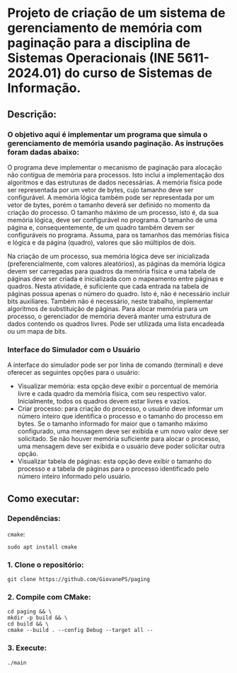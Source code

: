 # Projeto de criação de um sistema de gerenciamento de memória com paginação para a disciplina de Sistemas Operacionais (INE 5611-2024.01) do curso de Sistemas de Informação.

## Descrição:
### O objetivo aqui é implementar um programa que simula o gerenciamento de memória usando paginação. As instruções foram dadas abaixo:

O programa deve implementar o mecanismo de paginação para alocação não contígua de memória para processos. Isto inclui a implementação dos algoritmos e das estruturas de dados necessárias. A memória física pode ser representada por um vetor de bytes, cujo tamanho deve ser configurável. A memória lógica também pode ser representada por um vetor de bytes, porém o tamanho deverá ser definido no momento da criação do processo. O tamanho máximo de um processo, isto é, da sua memória lógica, deve ser configurável no programa. O tamanho de uma página e, consequentemente, de um quadro também devem ser configuráveis no programa. Assuma, para os tamanhos das memórias física e lógica e da página (quadro), valores que são múltiplos de dois.

Na criação de um processo, sua memória lógica deve ser inicializada (preferencialmente, com valores aleatórios), as páginas da memória lógica devem ser carregadas para quadros da memória física e uma tabela de páginas deve ser criada e inicializada com o mapeamento entre páginas e quadros. Nesta atividade, é suficiente que cada entrada na tabela de páginas possua apenas o número do quadro. Isto é, não é necessário incluir bits auxiliares. Também não é necessário, neste trabalho, implementar algoritmos de substituição de páginas. Para alocar memória para um processo, o gerenciador de memória deverá manter uma estrutura de dados contendo os quadros livres. Pode ser utilizada uma lista encadeada ou um mapa de bits.

### Interface do Simulador com o Usuário
A interface do simulador pode ser por linha de comando (terminal) e deve oferecer as seguintes opções para o usuário:
* Visualizar memória: esta opção deve exibir o porcentual de memória livre e cada quadro da memória física, com seu respectivo valor. Inicialmente, todos os quadros devem estar livres e vazios.
* Criar processo: para criação do processo, o usuário deve informar um número inteiro que identifica o processo e o tamanho do processo em bytes. Se o tamanho informado for maior que o tamanho máximo configurado, uma mensagem deve ser exibida e um novo valor deve ser solicitado. Se não houver memória suficiente para alocar o processo, uma mensagem deve ser exibida e o usuário deve poder solicitar outra opção.
* Visualizar tabela de páginas: esta opção deve exibir o tamanho do processo e a tabela de páginas para o processo identificado pelo número inteiro informado pelo usuário.

## Como executar:

### Dependências:

`cmake`:
```
sudo apt install cmake
```

### 1. Clone o repositório:
`git clone https://github.com/GiovanePS/paging`

### 2. Compile com CMake:
```
cd paging && \
mkdir -p build && \
cd build && \
cmake --build . --config Debug --target all --
```

### 3. Execute:
`./main`
